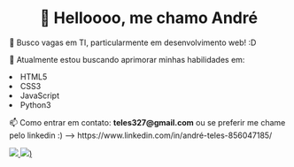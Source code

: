 <h1 align="center">
👋 Helloooo, me chamo André
</h1>
<p>👀 Busco vagas em TI, particularmente em desenvolvimento web! :D</p>
<p>🌱 Atualmente estou buscando aprimorar minhas habilidades em:
  <li>HTML5</li>
  <li>CSS3</li>
  <li>JavaScript</li>
  <li>Python3</li><p>
<p>📫 Como entrar em contato: <strong>teles327@gmail.com</strong>
ou se preferir me chame pelo linkedin :)   --> https://www.linkedin.com/in/andré-teles-856047185/<p>

<div>
  <a href="https://beacons.ai/z3ddk1ng"> 
  <img src="https://github-readme-stats.vercel.app/api?username=z3ddk1ng&show_icons=true&theme=dracula&include_all_commits=true&count_private=true">
  <img src="https://github-readme-stats.vercel.app/api/top-langs/?username=z3ddk1ng&layout=compact&langs_count=16&theme=dracula"/>)
</div>
